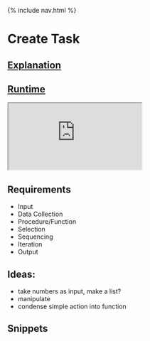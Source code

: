 {% include nav.html %}

# Create Task

## [Explanation](https://github.com/PunarvasuS/DataStructures/files/8248190/Y9X51UY1_WR.pdf)

## [Runtime](https://replit.com/@LordPotashmallo/Menu?v=1)
<iframe src="https://replit.com/@LordPotashmallo/Menu#main.py"></iframe>

## Requirements


- Input
- Data Collection
- Procedure/Function
- Selection
- Sequencing
- Iteration
- Output

## Ideas:

- take numbers as input, make a list?
- manipulate
- condense simple action into function

## Snippets

